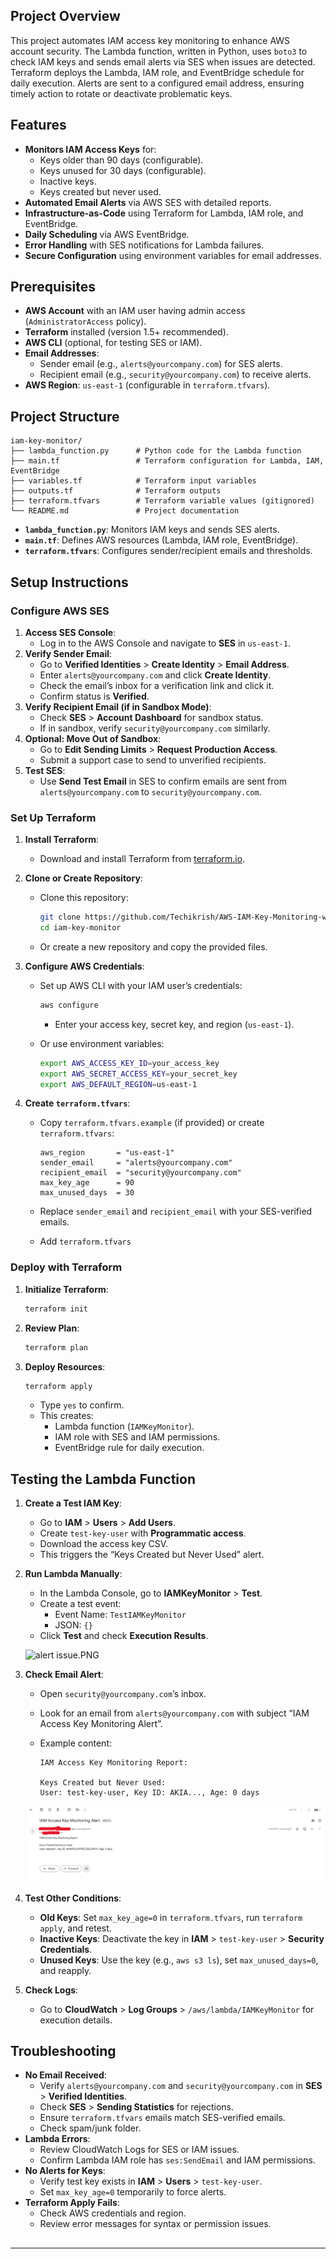 ## Project Overview

This project automates IAM access key monitoring to enhance AWS account security. The Lambda function, written in Python, uses `boto3` to check IAM keys and sends email alerts via SES when issues are detected. Terraform deploys the Lambda, IAM role, and EventBridge schedule for daily execution. Alerts are sent to a configured email address, ensuring timely action to rotate or deactivate problematic keys.

## Features

- **Monitors IAM Access Keys** for:
    - Keys older than 90 days (configurable).
    - Keys unused for 30 days (configurable).
    - Inactive keys.
    - Keys created but never used.
- **Automated Email Alerts** via AWS SES with detailed reports.
- **Infrastructure-as-Code** using Terraform for Lambda, IAM role, and EventBridge.
- **Daily Scheduling** via AWS EventBridge.
- **Error Handling** with SES notifications for Lambda failures.
- **Secure Configuration** using environment variables for email addresses.

## Prerequisites

- **AWS Account** with an IAM user having admin access (`AdministratorAccess` policy).
- **Terraform** installed (version 1.5+ recommended).
- **AWS CLI** (optional, for testing SES or IAM).
- **Email Addresses**:
    - Sender email (e.g., `alerts@yourcompany.com`) for SES alerts.
    - Recipient email (e.g., `security@yourcompany.com`) to receive alerts.
- **AWS Region**: `us-east-1` (configurable in `terraform.tfvars`).

## Project Structure

```
iam-key-monitor/
├── lambda_function.py      # Python code for the Lambda function
├── main.tf                 # Terraform configuration for Lambda, IAM, EventBridge
├── variables.tf            # Terraform input variables
├── outputs.tf              # Terraform outputs
├── terraform.tfvars        # Terraform variable values (gitignored)
└── README.md               # Project documentation
```

- **`lambda_function.py`**: Monitors IAM keys and sends SES alerts.
- **`main.tf`**: Defines AWS resources (Lambda, IAM role, EventBridge).
- **`terraform.tfvars`**: Configures sender/recipient emails and thresholds.

## Setup Instructions

### Configure AWS SES

1. **Access SES Console**:
    - Log in to the AWS Console and navigate to **SES** in `us-east-1`.
2. **Verify Sender Email**:
    - Go to **Verified Identities** > **Create Identity** > **Email Address**.
    - Enter `alerts@yourcompany.com` and click **Create Identity**.
    - Check the email’s inbox for a verification link and click it.
    - Confirm status is **Verified**.
3. **Verify Recipient Email (if in Sandbox Mode)**:
    - Check **SES** > **Account Dashboard** for sandbox status.
    - If in sandbox, verify `security@yourcompany.com` similarly.
4. **Optional: Move Out of Sandbox**:
    - Go to **Edit Sending Limits** > **Request Production Access**.
    - Submit a support case to send to unverified recipients.
5. **Test SES**:
    - Use **Send Test Email** in SES to confirm emails are sent from `alerts@yourcompany.com` to `security@yourcompany.com`.

### Set Up Terraform

1. **Install Terraform**:
    - Download and install Terraform from [terraform.io](https://www.terraform.io/downloads.html).
2. **Clone or Create Repository**:
    - Clone this repository:
        
        ```bash
        git clone https://github.com/Techikrish/AWS-IAM-Key-Monitoring-with-Lambda-and-SES-Alerts.git
        cd iam-key-monitor
        ```
        
    - Or create a new repository and copy the provided files.
3. **Configure AWS Credentials**:
    - Set up AWS CLI with your IAM user’s credentials:
        
        ```bash
        aws configure
        ```
        
        - Enter your access key, secret key, and region (`us-east-1`).
    - Or use environment variables:
        
        ```bash
        export AWS_ACCESS_KEY_ID=your_access_key
        export AWS_SECRET_ACCESS_KEY=your_secret_key
        export AWS_DEFAULT_REGION=us-east-1
        ```
        
4. **Create `terraform.tfvars`**:
    - Copy `terraform.tfvars.example` (if provided) or create `terraform.tfvars`:
        
        ```
        aws_region       = "us-east-1"
        sender_email     = "alerts@yourcompany.com"
        recipient_email  = "security@yourcompany.com"
        max_key_age      = 90
        max_unused_days  = 30
        ```
        
    - Replace `sender_email` and `recipient_email` with your SES-verified emails.
    - Add `terraform.tfvars`

### Deploy with Terraform

1. **Initialize Terraform**:
    
    ```bash
    terraform init
    ```
    
2. **Review Plan**:
    
    ```bash
    terraform plan
    ```
    
3. **Deploy Resources**:
    
    ```bash
    terraform apply
    ```
    
    - Type `yes` to confirm.
    - This creates:
        - Lambda function (`IAMKeyMonitor`).
        - IAM role with SES and IAM permissions.
        - EventBridge rule for daily execution.

## Testing the Lambda Function

1. **Create a Test IAM Key**:
    - Go to **IAM** > **Users** > **Add Users**.
    - Create `test-key-user` with **Programmatic access**.
    - Download the access key CSV.
    - This triggers the “Keys Created but Never Used” alert.
2. **Run Lambda Manually**:
    - In the Lambda Console, go to **IAMKeyMonitor** > **Test**.
    - Create a test event:
        - Event Name: `TestIAMKeyMonitor`
        - JSON: `{}`
    - Click **Test** and check **Execution Results**.
    
    ![alert issue.PNG](alert_issue.png)
    
3. **Check Email Alert**:
    - Open `security@yourcompany.com`’s inbox.
    - Look for an email from `alerts@yourcompany.com` with subject “IAM Access Key Monitoring Alert”.
    - Example content:
        
        ```
        IAM Access Key Monitoring Report:
        
        Keys Created but Never Used:
        User: test-key-user, Key ID: AKIA..., Age: 0 days
        ```
        
    
    ![got-mail.PNG](got-mail.png)
    
4. **Test Other Conditions**:
    - **Old Keys**: Set `max_key_age=0` in `terraform.tfvars`, run `terraform apply`, and retest.
    - **Inactive Keys**: Deactivate the key in **IAM** > `test-key-user` > **Security Credentials**.
    - **Unused Keys**: Use the key (e.g., `aws s3 ls`), set `max_unused_days=0`, and reapply.
5. **Check Logs**:
    - Go to **CloudWatch** > **Log Groups** > `/aws/lambda/IAMKeyMonitor` for execution details.

## Troubleshooting

- **No Email Received**:
    - Verify `alerts@yourcompany.com` and `security@yourcompany.com` in **SES** > **Verified Identities**.
    - Check **SES** > **Sending Statistics** for rejections.
    - Ensure `terraform.tfvars` emails match SES-verified emails.
    - Check spam/junk folder.
- **Lambda Errors**:
    - Review CloudWatch Logs for SES or IAM issues.
    - Confirm Lambda IAM role has `ses:SendEmail` and IAM permissions.
- **No Alerts for Keys**:
    - Verify test key exists in **IAM** > **Users** > `test-key-user`.
    - Set `max_key_age=0` temporarily to force alerts.
- **Terraform Apply Fails**:
    - Check AWS credentials and region.
    - Review error messages for syntax or permission issues.

## 

---